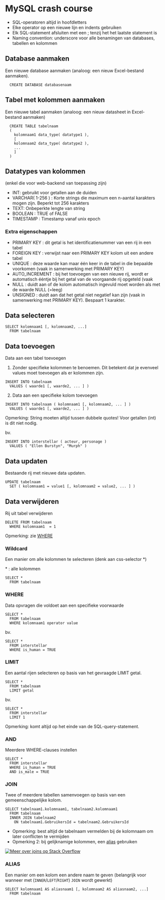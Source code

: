 # MySQL crash course

- SQL-operatoren altijd in hoofdletters
- Elke operator op een nieuwe lijn en indents gebruiken
- Elk SQL-statement afsluiten met een ; tenzij het het laatste statement is
- Naming convention: underscore voor alle benamingen van databases, tabellen en kolommen

## Database aanmaken

Een nieuwe database aanmaken (analoog: een nieuw Excel-bestand aanmaken).

````
  CREATE DATABASE databasenaam
````

## Tabel met kolommen aanmaken

Een nieuwe tabel aanmaken (analoog: een nieuw datasheet in Excel-bestand aanmaken)

````
  CREATE TABLE tabelnaam
  (
    kolomnaam1 data_type( datatype1 ),
    [
    kolomnaam2 data_type( datatype2 ),
    ...
    ]
  )
````

## Datatypes van kolommen

(enkel die voor web-backend van toepassing zijn)
- INT: gebruikt voor getallen aan de duiden 
- VARCHAR( 1-256  ) : Korte strings die maximum een n-aantal karakters mogen zijn. Beperkt tot 256 karakters
- TEXT: Onbeperkte lengte van string
- BOOLEAN : TRUE of FALSE
- TIMESTAMP : Timestamp vanaf unix epoch

### Extra eigenschappen

- PRIMARY KEY : dit getal is het identificatienummer van een rij in een tabel
- FOREIGN KEY : verwijst naar een PRIMARY KEY kolom uit een andere tabel
- UNIQUE : deze waarde kan maar één keer in de tabel in die bepaalde voorkomen (vaak in samenwerking met PRIMARY KEY)
- AUTO_INCREMENT : bij het toevoegen van een nieuwe rij, wordt er automatisch ééntje bij het getal van de voorgaande rij opgeteld (vaak 
- NULL : duidt aan of de kolom automatisch ingevuld moet worden als met de waarde NULL (=leeg)
- UNSIGNED : duidt aan dat het getal niet negatief kan zijn (vaak in samenwerking met PRIMARY KEY). Bespaart 1 karakter.

## Data selecteren

````
SELECT kolomnaam1 [, kolomnaam2, ...]
  FROM tabelnaam
````

## Data toevoegen

Data aan een tabel toevoegen

1. Zonder specifieke kolommen te benoemen. Dit betekent dat je evenveel values moet toevoegen als er kolommen zijn.
````
INSERT INTO tabelnaam
  VALUES ( waarde1 [, waarde2, ... ] )
````

2. Data aan een specifieke kolom toevoegen
````
INSERT INTO tabelnaam ( kolomnaam1 [, kolomnaam2, ... ] )
  VALUES ( waarde1 [, waarde2, ... ] )
````
Opmerking: String moeten altijd tussen dubbele quotes! Voor getallen (int) is dit niet nodig. 

bv.
````
INSERT INTO interstellar ( acteur, personage )
  VALUES ( "Ellen Burstyn", "Murph" )
````

## Data updaten

Bestaande rij met nieuwe data updaten.

````
UPDATE tabelnaam 
  SET ( kolomnaam1 = value1 [, kolomnaam2 = value2, ... ] )
````

## Data verwijderen

Rij uit tabel verwijderen

````
DELETE FROM tabelnaam 
  WHERE kolomnaam1  = 1
````
Opmerking: zie [WHERE](#where)


### Wildcard

Een manier om alle kolommen te selecteren (denk aan css-selector \*)

\* :  alle kolommen

````
SELECT *
  FROM tabelnaam
````

### WHERE

Data opvragen die voldoet aan een specifieke voorwaarde

````
SELECT *
  FROM tabelnaam
  WHERE kolomnaam1 operator value
````

bv.
````
SELECT *
  FROM interstellar
  WHERE is_human = TRUE
````

### LIMIT

Een aantal rijen selecteren op basis van het gevraagde LIMIT getal.

````
SELECT *
  FROM tabelnaam
  LIMIT getal
````

bv.
````
SELECT *
  FROM interstellar
  LIMIT 1
````

Opmerking: komt altijd op het einde van de SQL-query-statement.

### AND

Meerdere WHERE-clauses instellen

````
SELECT *
  FROM interstellar
  WHERE is_human = TRUE
  AND is_male = TRUE
````

### JOIN

Twee of meerdere tabellen samenvoegen op basis van een gemeenschappelijke kolom.

````
SELECT tabelnaam1.kolomnaam1, tabelnaam2.kolomnaam1
  FROM tabelnaam
  INNER JOIN tabelnaam2
    ON tabelnaam1.GebruikersId = tabelnaam2.GebruikersId
````
- Opmerking: best altijd de tabelnaam vermelden bij de kolomnaam om later conflicten te vermijden
- Opmerking 2: bij gelijknamige kolommen, een [alias](#alias) gebruiken

[![Meer over joins op Stack Overflow](http://i.stack.imgur.com/VQ5XP.png)](http://stackoverflow.com/questions/5706437/whats-the-difference-between-inner-join-left-join-right-join-and-full-join)



### ALIAS

Een manier om een kolom een andere naam te geven (belangrijk voor wanneer met (`INNER`/`LEFT`/`RIGHT`) `JOIN` wordt gewerkt)

````
SELECT kolomnaam1 AS aliasnaam1 [, kolomnaam2 AS aliasnaam2, ...]
  FROM tabelnaam
````

